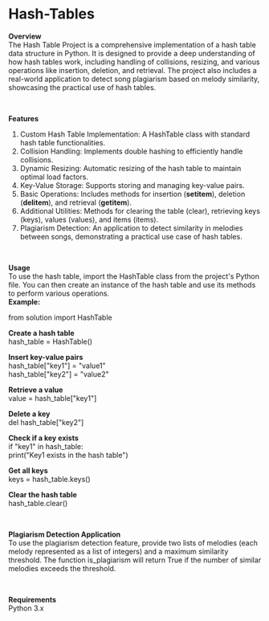 # Hash-Tables

**Overview**
<br>
The Hash Table Project is a comprehensive implementation of a hash table data structure in Python. It is designed to provide a deep understanding of how hash tables work, including handling of collisions, resizing, and various operations like insertion, deletion, and retrieval. The project also includes a real-world application to detect song plagiarism based on melody similarity, showcasing the practical use of hash tables.

<br>

**Features**
<br>
1. Custom Hash Table Implementation: A HashTable class with standard hash table functionalities.
2. Collision Handling: Implements double hashing to efficiently handle collisions.
3. Dynamic Resizing: Automatic resizing of the hash table to maintain optimal load factors.
4. Key-Value Storage: Supports storing and managing key-value pairs.
5. Basic Operations: Includes methods for insertion (__setitem__), deletion (__delitem__), and retrieval (__getitem__).
6. Additional Utilities: Methods for clearing the table (clear), retrieving keys (keys), values (values), and items (items).
7. Plagiarism Detection: An application to detect similarity in melodies between songs, demonstrating a practical use case of hash tables.

<br>

**Usage**
<br>
To use the hash table, import the HashTable class from the project's Python file. You can then create an instance of the hash table and use its methods to perform various operations.
<br>
**Example:**
<br>

from solution import HashTable
<br>

**Create a hash table**
<br>
hash_table = HashTable()
<br>

**Insert key-value pairs**
<br>
hash_table["key1"] = "value1"
<br>
hash_table["key2"] = "value2"
<br>

**Retrieve a value**
<br>
value = hash_table["key1"]
<br>

**Delete a key**
<br>
del hash_table["key2"]
<br>

**Check if a key exists**
<br>
if "key1" in hash_table:
<br>
    print("Key1 exists in the hash table")
<br>

**Get all keys**
<br>
keys = hash_table.keys()
<br>

**Clear the hash table**
<br>
hash_table.clear()

<br>

**Plagiarism Detection Application**
<br>
To use the plagiarism detection feature, provide two lists of melodies (each melody represented as a list of integers) and a maximum similarity threshold. The function is_plagiarism will return True if the number of similar melodies exceeds the threshold.

<br>

**Requirements**
<br>
Python 3.x
